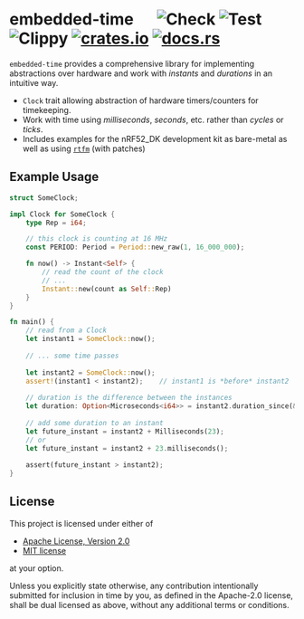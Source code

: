 # embedded-time &emsp; ![Check] ![Test] ![Clippy] [![crates.io]](https://crates.io/crates/embedded-time) [![docs.rs]](https://docs.rs/embedded-time)

[Check]: https://github.com/PTaylor-FluenTech/embedded-time/workflows/Check/badge.svg
[Test]: https://github.com/PTaylor-FluenTech/embedded-time/workflows/Test/badge.svg
[Clippy]: https://github.com/PTaylor-FluenTech/embedded-time/workflows/Clippy/badge.svg
[crates.io]: https://img.shields.io/crates/v/embedded-time.svg
[docs.rs]: https://docs.rs/embeded-time/badge.svg

`embedded-time` provides a comprehensive library for implementing abstractions over
hardware and work with _instants_ and _durations_ in an intuitive way.
 
- `Clock` trait allowing abstraction of hardware timers/counters for timekeeping.
- Work with time using _milliseconds_, _seconds_, etc. rather than _cycles_ or _ticks_.
- Includes examples for the nRF52_DK development kit as bare-metal as well as using [`rtfm`](https://github.com/rtfm-rs/cortex-m-rtfm) (with patches)

## Example Usage
```rust
struct SomeClock;

impl Clock for SomeClock {
    type Rep = i64;

    // this clock is counting at 16 MHz
    const PERIOD: Period = Period::new_raw(1, 16_000_000);

    fn now() -> Instant<Self> {
        // read the count of the clock
        // ...
        Instant::new(count as Self::Rep)
    }
}

fn main() {
    // read from a Clock
    let instant1 = SomeClock::now();
    
    // ... some time passes
    
    let instant2 = SomeClock::now();
    assert!(instant1 < instant2);    // instant1 is *before* instant2
    
    // duration is the difference between the instances
    let duration: Option<Microseconds<i64>> = instant2.duration_since(&instant1);    
    
    // add some duration to an instant
    let future_instant = instant2 + Milliseconds(23);
    // or
    let future_instant = instant2 + 23.milliseconds();
    
    assert(future_instant > instant2);
}
```

## License
This project is licensed under either of
- [Apache License, Version 2.0](https://github.com/time-rs/time/blob/master/LICENSE-Apache)
- [MIT license](https://github.com/time-rs/time/blob/master/LICENSE-MIT)

at your option.

Unless you explicitly state otherwise, any contribution intentionally submitted for inclusion in time by you, as defined in the Apache-2.0 license, shall be dual licensed as above, without any additional terms or conditions.
